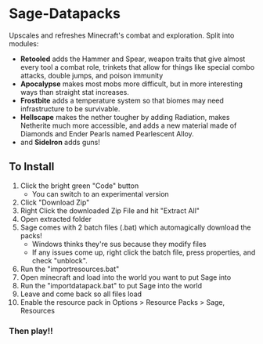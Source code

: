 # Sage-Datapacks
Upscales and refreshes Minecraft's combat and exploration.
Split into modules:
- <b>Retooled</b> adds the Hammer and Spear, weapon traits that give almost every tool a   combat role, trinkets that allow for things like special combo attacks, double jumps, and poison immunity
- <b>Apocalypse</b> makes most mobs more difficult, but in more interesting ways than straight stat increases.
- <b>Frostbite</b> adds a temperature system so that biomes may need infrastructure to be survivable.
- <b>Hellscape</b> makes the nether tougher by adding Radiation, makes Netherite much more accessible, and adds a new material made of Diamonds and Ender Pearls named Pearlescent Alloy.
- and <b>SideIron</b> adds guns!

## To Install
1. Click the bright green "Code" button
    * You can switch to an experimental version
2. Click "Download Zip"
3. Right Click the downloaded Zip File and hit "Extract All"
4. Open extracted folder
5. Sage comes with 2 batch files (.bat) which automagically download the packs!
    * Windows thinks they're sus because they modify files
    * If any issues come up, right click the batch file, press properties, and check "unblock".
6. Run the "importresources.bat"
7. Open minecraft and load into the world you want to put Sage into
8. Run the "importdatapack.bat" to put Sage into the world
9. Leave and come back so all files load
10. Enable the resource pack in Options > Resource Packs > Sage, Resources
### Then play!!